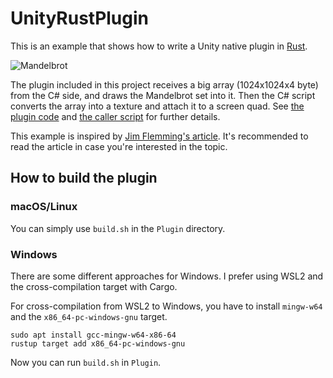 UnityRustPlugin
===============

This is an example that shows how to write a Unity native plugin in [Rust][Rust].

![Mandelbrot](http://66.media.tumblr.com/365885c6c0ef6c5a8fe2679969f2f46a/tumblr_oedb20nNKU1qio469o1_640.png)

The plugin included in this project receives a big array (1024x1024x4 byte)
from the C# side, and draws the Mandelbrot set into it. Then the C# script
converts the array into a texture and attach it to a screen quad. See [the
plugin code](Plugin/test_plugin/src/lib.rs) and
[the caller script](Assets/Test.cs) for further details.

This example is inspired by [Jim Flemming's article][Flemming]. It's recommended
to read the article in case you're interested in the topic.

[Rust]: https://www.rust-lang.org
[Flemming]: https://medium.com/jim-fleming/rust-lang-in-unity3d-eeaeb47f3a77

How to build the plugin
-----------------------

### macOS/Linux

You can simply use `build.sh` in the `Plugin` directory.

### Windows

There are some different approaches for Windows. I prefer using WSL2 and the cross-compilation target with Cargo.

For cross-compilation from WSL2 to Windows, you have to install `mingw-w64` and the `x86_64-pc-windows-gnu` target.

```
sudo apt install gcc-mingw-w64-x86-64
rustup target add x86_64-pc-windows-gnu
```

Now you can run `build.sh` in `Plugin`.
